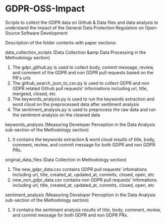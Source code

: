 # GDPR-OSS-Impact
Scripts to collect the GDPR data on Github &amp; Data files and data analysis to understand the impact of the General Data Protection Regulation on Open-Source Software Development

Description of the folder contents with paper sections:

data_collection_scripts (Data Collection &amp Data Processing in the Methodology section)
1. The gdpr_github.py is used to collect  body, commit message, review, and comment of the GDPR and non GDPR pull requests based on the PR's urls
2. The github_search_json_to_csv.py is used to collect GDPR and non GDPR related Github pull requests' informations including url, title, mergeed, closed, etc 
3. The keywords_analysis.py is used to run the keywords extraction and word cloud on the preprocessed data after sentiment analysis
4. The sentiment_analysis.py is used to preprocess the raw data and run the sentiment analysis on the cleaned data

keywords_analysis (Measuring Developer Perception in the Data Analysis sub-section of the Methodology section)
1. It contains the keywords extraction &amp; word cloud results of title, body, comment, review, and commit message for both GDPR and non GDPR PRs.  

original_data_files (Data Collection in Methodology section)
1. The new_gdpr_data.csv contains GDPR pull requests' infomations including url, title, created_at, updated_at, commits, closed, open, etc
2. new_non_gdpr_data.csv contains non GDPR pull requests' infomations including url, title, created_at, updated_at, commits, closed, open, etc

sentiment_analysis (Measuring Developer Perception in the Data Analysis sub-section of the Methodology section)
1. It contains the sentiment analysis results of title, body, comment, review, and commit message for both GDPR and non GDPR PRs. 

